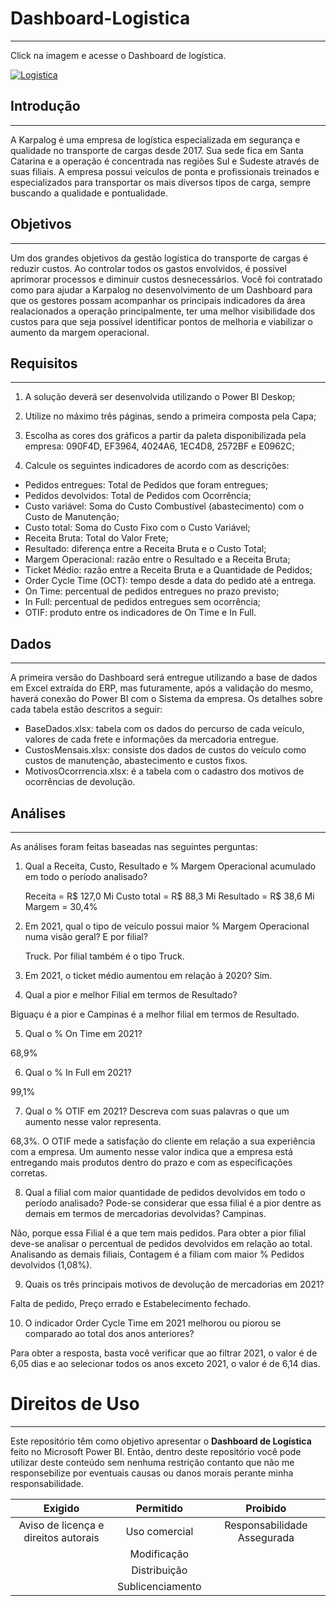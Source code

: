 # Dashboard-Logistica
***
Click na imagem e acesse o Dashboard de logística.

[![Logistica](https://i.imgur.com/yYHhq21.png)](https://app.powerbi.com/view?r=eyJrIjoiM2M5NzMwZDEtNWQ5Yy00Y2QxLWE4YjMtMzQwYzM2NTU0NjUwIiwidCI6IjJlMDg2ODMxLTlkNTAtNDA4Zi04MWMzLTM5Zjc0OTZmYzNmNiJ9&pageName=ReportSection96bce97b8cb7d090726d)

## Introdução
***
A Karpalog é uma empresa de logística especializada em segurança e qualidade no transporte de cargas desde 2017. Sua sede fica em Santa Catarina e a operação é concentrada nas regiões Sul e Sudeste através de suas filiais. A empresa possui veículos de ponta e profissionais treinados e especializados para transportar os mais diversos tipos de carga, sempre buscando a qualidade e pontualidade.

## Objetivos
***
Um dos grandes objetivos da gestão logística do transporte de cargas é reduzir custos. Ao controlar todos os gastos envolvidos, é possível aprimorar processos e diminuir custos desnecessários.
Você foi contratado como para ajudar a Karpalog no desenvolvimento de um Dashboard para que os gestores possam acompanhar os principais indicadores da área realacionados a operação principalmente, ter uma melhor visibilidade dos custos para que seja possível identificar pontos de melhoria e viabilizar o aumento da margem operacional.

## Requisitos
***
1. A solução deverá ser desenvolvida utilizando o Power BI Deskop;

2. Utilize no máximo três páginas, sendo a primeira composta pela Capa; 

3. Escolha as cores dos gráficos a partir da paleta disponibilizada pela empresa:
090F4D, EF3964, 4024A6, 1EC4D8, 2572BF e E0962C;

4. Calcule os seguintes indicadores de acordo com as descrições:
- Pedidos entregues: Total de Pedidos que foram entregues;
- Pedidos devolvidos: Total de Pedidos com Ocorrência;
- Custo variável: Soma do Custo Combustível (abastecimento) com o Custo de Manutenção;
- Custo total: Soma do Custo Fixo com o Custo Variável;
- Receita Bruta: Total do Valor Frete;
- Resultado: diferença entre a Receita Bruta e o Custo Total;
- Margem Operacional: razão entre o Resultado e a Receita Bruta;
- Ticket Médio: razão entre a Receita Bruta e a Quantidade de Pedidos;
- Order Cycle Time (OCT): tempo desde a data do pedido até a entrega.
- On Time: percentual de pedidos entregues no prazo previsto;
- In Full: percentual de pedidos entregues sem ocorrência;
- OTIF: produto entre os indicadores de On Time e In Full.

## Dados
***
A primeira versão do Dashboard será entregue utilizando a base de dados em Excel extraída do ERP, mas futuramente, após a validação do mesmo, haverá conexão do Power BI com o Sistema da empresa.
Os detalhes sobre cada tabela estão descritos a seguir:
- BaseDados.xlsx: tabela com os dados do percurso de cada veículo, valores de cada frete e informações da mercadoria entregue.
- CustosMensais.xlsx: consiste dos dados de custos do veículo como custos de manutenção, 
abastecimento e custos fixos.
- MotivosOcorrrencia.xlsx: é a tabela com o cadastro dos motivos de ocorrências de devolução. 

## Análises
***
As análises foram feitas baseadas nas seguintes perguntas:
1. Qual a Receita, Custo, Resultado e % Margem Operacional acumulado em todo o período analisado? 

   Receita = R$ 127,0 Mi
   Custo total = R$ 88,3 Mi
   Resultado = R$ 38,6 Mi
   Margem = 30,4%
2. Em 2021, qual o tipo de veículo possui maior % Margem Operacional numa visão geral? E por filial?

   Truck. Por filial também é o tipo Truck. 

3. Em 2021, o ticket médio aumentou em relação à 2020?
 Sim.

4. Qual a pior e melhor Filial em termos de Resultado?

Biguaçu é a pior e Campinas é a melhor filial em termos de Resultado. 

5. Qual o % On Time em 2021? 

68,9%

6. Qual o % In Full em 2021? 

99,1%

7. Qual o % OTIF em 2021? Descreva com suas palavras o que um aumento nesse valor representa.

68,3%. O OTIF mede a satisfação do cliente em relação a sua experiência com a empresa. Um aumento nesse valor indica que a empresa está entregando mais produtos dentro do prazo e com as especificações corretas.

8. Qual a filial com maior quantidade de pedidos devolvidos em todo o período analisado? Pode-se considerar que essa filial é a pior dentre as demais em termos de mercadorias devolvidas?
Campinas. 

Não, porque essa Filial é a que tem mais pedidos. Para obter a pior filial deve-se analisar o percentual de pedidos devolvidos em relação ao total. Analisando as demais filiais, Contagem é a filiam com maior % Pedidos devolvidos (1,08%).

9. Quais os três principais motivos de devolução de mercadorias em 2021?

Falta de pedido, Preço errado e Estabelecimento fechado.

10. O indicador Order Cycle Time em 2021 melhorou ou piorou se comparado ao total dos anos anteriores?

Para obter a resposta, basta você verificar que ao filtrar 2021, o valor é de 6,05 dias e ao selecionar todos os anos exceto 2021, o valor é de 6,14 dias.

# Direitos de Uso
***
Este repositório têm como objetivo apresentar o **Dashboard de Logística** feito no Microsoft Power BI. Então, dentro deste repositório você pode utilizar deste conteúdo sem nenhuma restrição contanto que não me responsebilize por eventuais causas ou danos morais perante minha responsabilidade.	

Exigido | Permitido | Proibido
:---: | :---: | :---:
Aviso de licença e direitos autorais | Uso comercial | Responsabilidade Assegurada
 || Modificação ||	
 || Distribuição ||	
 || Sublicenciamento || 	